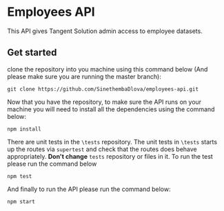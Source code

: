 # Employees API
This API gives Tangent Solution admin access to employee datasets.

## Get started

clone the repository into you machine using this command below (And please make sure you are running the master branch):
```
git clone https://github.com/SinethembaDlova/employees-api.git
```

Now that you have the repository, to make sure the API runs on your machine you will need to install all the dependencies using the command below: 

```
npm install
```

There are unit tests in the `\tests` repository. The unit tests in `\tests` starts up the routes via `supertest` and check that the routes does behave appropriately. **Don't change**  `tests` repository or files in it. To run the test please run the command below 
```
npm test
``` 

And finally to run the API please run the command below:
```
npm start
```